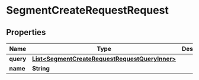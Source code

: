 

# SegmentCreateRequestRequest


## Properties

| Name | Type | Description | Notes |
|------------ | ------------- | ------------- | -------------|
|**query** | [**List&lt;SegmentCreateRequestRequestQueryInner&gt;**](SegmentCreateRequestRequestQueryInner.md) |  |  |
|**name** | **String** |  |  [optional] |



